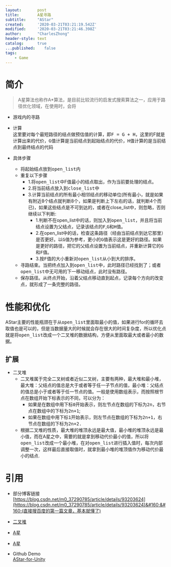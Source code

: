 ```yaml
---
layout:       post
title:        A星寻路
subtitle:     "AStar"
created:      '2020-03-21T03:21:19.542Z'
modified:     '2020-03-21T03:21:46.398Z'
author:       "CharlesZhong"
header-style: text
catalog:      true
...published:    false
tags:
    - Game
---
```


# 简介  
  > A星算法也称作A*算法，是目前比较流行的启发式搜索算法之一，应用于路径优化领域，在使用时，会将

  - 游戏内的寻路  

  - 计算  
  这里要对每个最短路径的结点做预估值的计算，即<kbd>F = G + H</kbd>，这里的F就是计算出来的代价，<kbd>G</kbd>值计算是当前结点到起始结点的代价，<kbd>H</kbd>值计算的是当前结点到最终结点的代码

  - 具体步骤
    - 将起始结点放到<kbd>open_list</kbd>内
    - 重复以下步骤
      - 1.将<kbd>open_list</kbd>中F值最小的结点取出，作为当前要处理的结点。
      - 2.将当前结点放入到<kbd>close_list</kbd>中
      - 3.计算当前结点的所有最小相邻结点的移动单位(所有最小，就是如果有附近8个结点就判断8个，如果是判断上下左右的话，就判断4个而已)，如果这些结点是不可到达的，或者在close_list中，则忽略，否则继续以下判断:
        - 1.判断不在open_list中的话，则加入到<kbd>open_list</kbd>，并且将当前结点设置为父结点，记录该结点的<kbd>F</kbd>,<kbd>G</kbd>和<kbd>H</kbd>值。
        - 2.在open_list中的话，检查这条路径（经由当前结点到达它那里）是否更好。以<kbd>G</kbd>值为参考，更小的<kbd>G</kbd>值表示这是更好的路径。如果是更好的路径，把它的父结点设置为当前结点，并重新计算它的<kbd>G</kbd>和<kbd>F</kbd>值。
        - 3.按<kbd>F</kbd>值的大小重新对<kbd>open_list</kbd>从小到大的排序。
    - 寻路结束。当把终点加入到<kbd>open_list</kbd>中，此时路径已经找到了；或者<kbd>open_list</kbd>中无可用的下一移动结点，此时没有路径。
    - 保存路径。从终点开始，沿着父结点移动直到起点，记录每个方向的改变点，就形成了一条完整的路径。

# 性能和优化  
  AStar主要的性能瓶颈在于从<kbd>open_list</kbd>里面取最小的值，如果进行for的循环去取值也是可以的，但是当数据量大的时候就会存在很大的时间复杂度，所以优化点就是将<kbd>open_list</kbd>改成一个二叉堆的数据结构，方便从里面取最大或者最小的数据。

## 扩展  
  - 二叉堆
    - 二叉堆属于完全二叉树或者近似二叉树，主要有两种，最大堆和最小堆，最大堆：父结点的值总是大于或者等于任一子节点的值，最小堆：父结点的值总是小于或者等于任一节点的值。一般是使用数组表示，而按照根节点在数组开始下标表示的不同，可以分为：  
      - 如果是在数组中用下标<kbd>0</kbd>开始表示，则左节点在数组的下标为<kbd>2n</kbd>，右节点在数组中的下标为<kbd>2n+1</kbd>;  
      - 如果在数组中用下标<kbd>1</kbd>开始表示，则左节点在数组的下标为<kbd>2n+1</kbd>，右节点在数组的下标为<kbd>2n+2<kbd>.
    - 根据二叉堆的性质，最大堆的堆顶永远是最大值，最小堆的堆顶永远是最小值，而在A星之中，需要的就是拿到移动代价最小的值，所以将<kbd>open_list</kbd>改成一个最小堆，在对<kbd>open_list</kbd>进行插入值时，每次内部调整一次，这样最后直接取值时，就拿到最小堆的堆顶值作为移动代价最小的结点.


# 引用
  - 部分博客链接  
  [https://blog.csdn.net/m0_37290785/article/details/93203624](https://blog.csdn.net/m0_37290785/article/details/93203624)&#160;&#160;(直接搜百度的第一篇文章，基本就懂了)
  - [二叉堆](https://blog.csdn.net/xiao__jia__jia/article/details/82755722)
  - [A星](http://www.cppblog.com/mythit/archive/2009/04/19/80492.aspx)
  - [A星](https://www.cnblogs.com/leoin2012/p/3899822.html)

  - Github Demo  
  [AStar-for-Unity](https://github.com/ZhongChunHao/AStar-for-Unity)